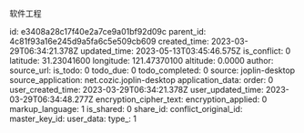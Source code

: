软件工程

id: e3408a28c17f40e2a7ce9a01bf92d09c
parent_id: 4c81f93a16e245d9a5fa6c5e509cb609
created_time: 2023-03-29T06:34:21.378Z
updated_time: 2023-05-13T03:45:46.575Z
is_conflict: 0
latitude: 31.23041600
longitude: 121.47370100
altitude: 0.0000
author: 
source_url: 
is_todo: 0
todo_due: 0
todo_completed: 0
source: joplin-desktop
source_application: net.cozic.joplin-desktop
application_data: 
order: 0
user_created_time: 2023-03-29T06:34:21.378Z
user_updated_time: 2023-03-29T06:34:48.277Z
encryption_cipher_text: 
encryption_applied: 0
markup_language: 1
is_shared: 0
share_id: 
conflict_original_id: 
master_key_id: 
user_data: 
type_: 1